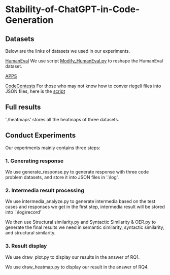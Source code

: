 # Stability-of-ChatGPT-in-Code-Generation

## Datasets
Below are the links of datasets we used in our experiments.

[HumanEval](https://github.com/openai/human-eval) We use script [Modify_HumanEval.py](https://github.com/CodeHero0/Stability-of-ChatGPT-in-Code-Generation/blob/main/Modify_HumanEval.py) to reshape the HumanEval dataset.

[APPS](https://github.com/hendrycks/apps)

[CodeContests](https://github.com/deepmind/code_contests) For those who may not know how to conver riegeli files into JSON files, here is the [script](https://github.com/deepmind/code_contests/pull/21)

## Full results

'./heatmaps' stores all the heatmaps of three datasets.

## Conduct Experiments
Our experiments mainly contains three steps:

### 1. Generating response

We use generate_response.py to generate response with three code problem datasets, and store it into JSON files in '.\log\'.

### 2. Intermedia result processing

We use intermedia_analyze.py to generate intermedia based on the test cases and responses we get in the first step, intermedia result will be stored into '.\log\record\' 

We then use Structural similarity.py and Syntactic Similarity & OER.py to generate the final results we need in semantic similarity, syntactic similarity, and structural similarity.

### 3. Result display

We use draw_plot.py to display our results in the answer of RQ1.

We use draw_heatmap.py to display our result in the answer of RQ4.
